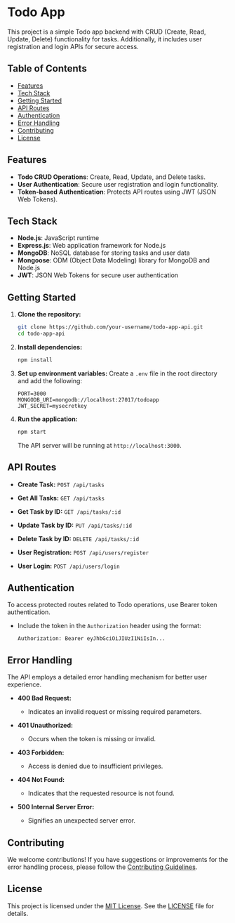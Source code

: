 # Todo App

This project is a simple Todo app backend with CRUD (Create, Read, Update, Delete) functionality for tasks. Additionally, it includes user registration and login APIs for secure access.

## Table of Contents

- [Features](#features)
- [Tech Stack](#tech-stack)
- [Getting Started](#getting-started)
- [API Routes](#api-routes)
- [Authentication](#authentication)
- [Error Handling](#error-handling)
- [Contributing](#contributing)
- [License](#license)

## Features

- **Todo CRUD Operations**: Create, Read, Update, and Delete tasks.
- **User Authentication**: Secure user registration and login functionality.
- **Token-based Authentication**: Protects API routes using JWT (JSON Web Tokens).

## Tech Stack

- **Node.js**: JavaScript runtime
- **Express.js**: Web application framework for Node.js
- **MongoDB**: NoSQL database for storing tasks and user data
- **Mongoose**: ODM (Object Data Modeling) library for MongoDB and Node.js
- **JWT**: JSON Web Tokens for secure user authentication

## Getting Started

1. **Clone the repository:**
    ```bash
    git clone https://github.com/your-username/todo-app-api.git
    cd todo-app-api
    ```

2. **Install dependencies:**
    ```bash
    npm install
    ```

3. **Set up environment variables:**
    Create a `.env` file in the root directory and add the following:
    ```env
    PORT=3000
    MONGODB_URI=mongodb://localhost:27017/todoapp
    JWT_SECRET=mysecretkey
    ```

4. **Run the application:**
    ```bash
    npm start
    ```
    The API server will be running at `http://localhost:3000`.

## API Routes

- **Create Task:**
  `POST /api/tasks`

- **Get All Tasks:**
  `GET /api/tasks`

- **Get Task by ID:**
  `GET /api/tasks/:id`

- **Update Task by ID:**
  `PUT /api/tasks/:id`

- **Delete Task by ID:**
  `DELETE /api/tasks/:id`

- **User Registration:**
  `POST /api/users/register`

- **User Login:**
  `POST /api/users/login`
  
## Authentication

To access protected routes related to Todo operations, use Bearer token authentication.

- Include the token in the `Authorization` header using the format:
  ```http
  Authorization: Bearer eyJhbGciOiJIUzI1NiIsIn...

## Error Handling

The API employs a detailed error handling mechanism for better user experience.

- **400 Bad Request:**
  - Indicates an invalid request or missing required parameters.
  
- **401 Unauthorized:**
  - Occurs when the token is missing or invalid.
  
- **403 Forbidden:**
  - Access is denied due to insufficient privileges.
  
- **404 Not Found:**
  - Indicates that the requested resource is not found.
  
- **500 Internal Server Error:**
  - Signifies an unexpected server error.

## Contributing

We welcome contributions! If you have suggestions or improvements for the error handling process, please follow the [Contributing Guidelines](CONTRIBUTING.md).

## License

This project is licensed under the [MIT License](LICENSE). See the [LICENSE](LICENSE) file for details.
